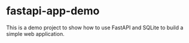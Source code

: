 # fastapi-app-demo

This is a demo project to show how to use FastAPI and SQLite to build a simple web application.
